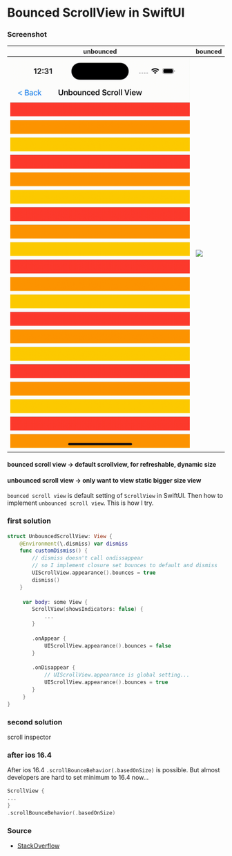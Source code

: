 # Bounced ScrollView in SwiftUI

### Screenshot
|unbounced|bounced|
|-|-|
|![](/Screenshot/unbounced.gif)|![](/Screenshot/bounced.gif)|

#### bounced scroll view -> default scrollview, for refreshable, dynamic size   
#### unbounced scroll view -> only want to view static bigger size view    
    
`bounced scroll view` is default setting of `ScrollView` in SwiftUI.
Then how to implement `unbounced scroll view`.
This is how I try.   


### first solution

```swift
struct UnbouncedScrollView: View {
    @Environment(\.dismiss) var dismiss
    func customDismiss() {
        // dismiss doesn't call ondissappear
        // so I implement closure set bounces to default and dismiss
        UIScrollView.appearance().bounces = true
        dismiss()
    }

     var body: some View {
        ScrollView(showsIndicators: false) {
            ...
        }

        .onAppear {
            UIScrollView.appearance().bounces = false
        }

        .onDisappear {
            // UIScrollView.appearance is global setting...
            UIScrollView.appearance().bounces = true
        }
     }
}
```

### second solution

scroll inspector


### after ios 16.4

After ios 16.4 `.scrollBounceBehavior(.basedOnSize)` is possible.
But almost developers are hard to set minimum to 16.4 now...

```swift
ScrollView {
...
}
.scrollBounceBehavior(.basedOnSize)
```

### Source
- [StackOverflow](https://stackoverflow.com/questions/58799474/how-to-disable-scrollview-bounce-in-swiftui)